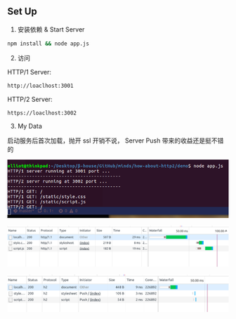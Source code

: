 ## Set Up

1. 安装依赖 & Start Server

```bash
npm install && node app.js
```

2. 访问

HTTP/1 Server:

```bash
http://loaclhost:3001
```

HTTP/2 Server:

```bash
https://loaclhost:3002
```

3. My Data

启动服务后首次加载，抛开 ssl 开销不说， Server Push 带来的收益还是挺不错的

![req](../images/req.png)

![h1](../images/h1.png)

![h2](../images/h2.png)

